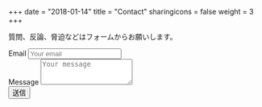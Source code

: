 +++
date = "2018-01-14"
title = "Contact"
sharingicons = false
weight = 3
+++

質問、反論、脅迫などはフォームからお願いします。

<form method="POST" action="https://formspree.io/shiny.guide@gmail.com">
    <div class="form-group">
        <label for="emailAddress">Email</label>
        <input type="email" class="form-control" name="email" id="emailAddress" placeholder="Your email">
    </div>
    <div class="form-group">
        <label for="message">Message</label>
        <textarea class="form-control" name="message" id="message" placeholder="Your message" rows="3"></textarea>
    </div>
    <input type="text" name="_gotcha" style="display:none" />
    <button type="submit" class="btn btn-primary">送信</button>
</form>

<br />
